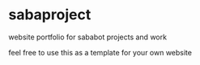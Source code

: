# sabaproject
website portfolio for sababot projects and work

feel free to use this as a template for your own website
